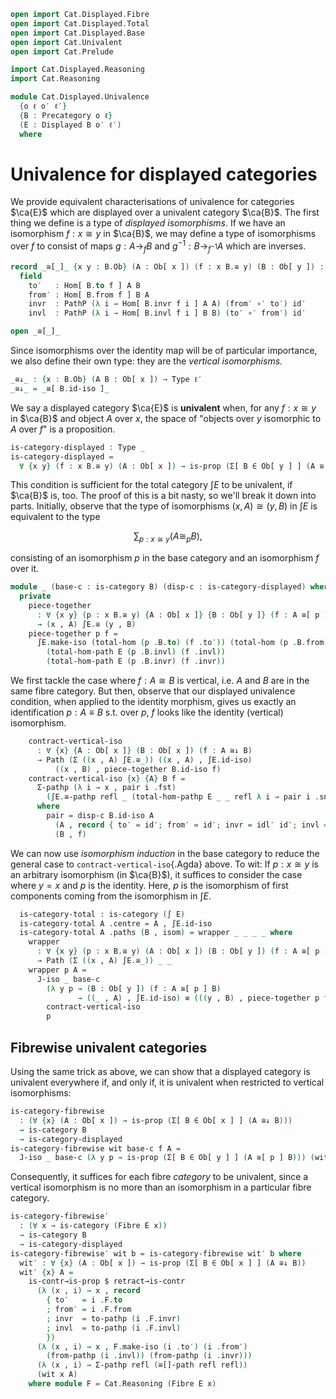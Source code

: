 ```agda
open import Cat.Displayed.Fibre
open import Cat.Displayed.Total
open import Cat.Displayed.Base
open import Cat.Univalent
open import Cat.Prelude

import Cat.Displayed.Reasoning
import Cat.Reasoning

module Cat.Displayed.Univalence
  {o ℓ o′ ℓ′}
  {B : Precategory o ℓ}
  (E : Displayed B o′ ℓ′)
  where
```

<!--
```agda
private
  module B = Cat.Reasoning B
  module E = Cat.Displayed.Reasoning E
  module ∫E = Cat.Reasoning (∫ E)
open Displayed E
open Total-hom
```
-->

# Univalence for displayed categories

We provide equivalent characterisations of univalence for categories
$\ca{E}$ which are displayed over a univalent category $\ca{B}$. The
first thing we define is a type of _displayed isomorphisms_. If we have
an isomorphism $f : x \cong y$ in $\ca{B}$, we may define a type of
isomorphisms over $f$ to consist of maps $g : A \to_f B$ and $g^{-1} : B
\to_{f^{-1}} A$ which are inverses.

```agda
record _≅[_]_ {x y : B.Ob} (A : Ob[ x ]) (f : x B.≅ y) (B : Ob[ y ]) : Type ℓ′ where
  field
    to′   : Hom[ B.to f ] A B
    from′ : Hom[ B.from f ] B A
    invr  : PathP (λ i → Hom[ B.invr f i ] A A) (from′ ∘′ to′) id′
    invl  : PathP (λ i → Hom[ B.invl f i ] B B) (to′ ∘′ from′) id′

open _≅[_]_
```

<!--
```
≅[]-path
  : {x y : B.Ob} {A : Ob[ x ]} {B : Ob[ y ]} {f : x B.≅ y}
    {p q : A ≅[ f ] B}
  → p .to′ ≡ q .to′
  → p .from′ ≡ q .from′
  → p ≡ q
≅[]-path {p = p} {q = q} a b i .to′ = a i
≅[]-path {p = p} {q = q} a b i .from′ = b i
≅[]-path {f = f} {p = p} {q = q} a b i .invr j =
  is-set→squarep (λ i j → Hom[ f .B.invr j ]-set _ _)
    (λ i → b i ∘′ a i) (p .invr) (q .invr) (λ i → id′) i j
≅[]-path {f = f} {p = p} {q = q} a b i .invl j =
  is-set→squarep (λ i j → Hom[ f .B.invl j ]-set _ _)
    (λ i → a i ∘′ b i) (p .invl) (q .invl) (λ i → id′) i j
```
-->

Since isomorphisms over the identity map will be of particular
importance, we also define their own type: they are the _vertical
isomorphisms_.

```agda
_≅↓_ : {x : B.Ob} (A B : Ob[ x ]) → Type ℓ′
_≅↓_ = _≅[ B.id-iso ]_
```

We say a displayed category $\ca{E}$ is **univalent** when, for any $f :
x \cong y$ in $\ca{B}$ and object $A$ over $x$, the space of "objects
over $y$ isomorphic to $A$ over $f$" is a proposition.

```agda
is-category-displayed : Type _
is-category-displayed =
  ∀ {x y} (f : x B.≅ y) (A : Ob[ x ]) → is-prop (Σ[ B ∈ Ob[ y ] ] (A ≅[ f ] B))
```

This condition is sufficient for the total category $\int E$ to be
univalent, if $\ca{B}$ is, too. The proof of this is a bit nasty, so
we'll break it down into parts. Initially, observe that the type of
isomorphisms $(x, A) \cong (y, B)$ in $\int E$ is equivalent to the type

$$
\sum_{p : x \cong y} (A \cong_p B),
$$

consisting of an isomorphism $p$ in the base category and an isomorphism
$f$ over it.

```agda
module _ (base-c : is-category B) (disp-c : is-category-displayed) where
  private
    piece-together
      : ∀ {x y} (p : x B.≅ y) {A : Ob[ x ]} {B : Ob[ y ]} (f : A ≅[ p ] B)
      → (x , A) ∫E.≅ (y , B)
    piece-together p f =
      ∫E.make-iso (total-hom (p .B.to) (f .to′)) (total-hom (p .B.from) (f .from′))
        (total-hom-path E (p .B.invl) (f .invl))
        (total-hom-path E (p .B.invr) (f .invr))
```

We first tackle the case where $f : A \cong B$ is vertical, i.e. $A$ and
$B$ are in the same fibre category. But then, observe that our displayed
univalence condition, when applied to the identity morphism, gives us
exactly an identification $p : A \equiv B$ s.t. over $p$, $f$ looks like
the identity (vertical) isomorphism.

```agda
    contract-vertical-iso
      : ∀ {x} {A : Ob[ x ]} (B : Ob[ x ]) (f : A ≅↓ B)
      → Path (Σ ((x , A) ∫E.≅_)) ((x , A) , ∫E.id-iso)
          ((x , B) , piece-together B.id-iso f)
    contract-vertical-iso {x} {A} B f =
      Σ-pathp (λ i → x , pair i .fst)
        (∫E.≅-pathp refl _ (total-hom-pathp E _ _ refl λ i → pair i .snd .to′))
      where
        pair = disp-c B.id-iso A
          (A , record { to′ = id′; from′ = id′; invr = idl′ id′; invl = idl′ id′ })
          (B , f)
```

We can now use _isomorphism induction_ in the base category to reduce
the general case to `contract-vertical-iso`{.Agda} above. To wit: If $p
: x \cong y$ is an arbitrary isomorphism (in $\ca{B}$), it suffices to
consider the case where $y = x$ and $p$ is the identity. Here, $p$ is
the isomorphism of first components coming from the isomorphism in $\int E$.

```agda
  is-category-total : is-category (∫ E)
  is-category-total A .centre = A , ∫E.id-iso
  is-category-total A .paths (B , isom) = wrapper _ _ _ _ where
    wrapper
      : ∀ {x y} (p : x B.≅ y) (A : Ob[ x ]) (B : Ob[ y ]) (f : A ≅[ p ] B)
      → Path (Σ ((x , A) ∫E.≅_)) _ _
    wrapper p A =
      J-iso _ base-c
        (λ y p → (B : Ob[ y ]) (f : A ≅[ p ] B)
               → ((_ , A) , ∫E.id-iso) ≡ (((y , B) , piece-together p f)))
        contract-vertical-iso
        p
```

## Fibrewise univalent categories

Using the same trick as above, we can show that a displayed category is
univalent everywhere if, and only if, it is univalent when restricted to
vertical isomorphisms:

```agda
is-category-fibrewise
  : (∀ {x} (A : Ob[ x ]) → is-prop (Σ[ B ∈ Ob[ x ] ] (A ≅↓ B)))
  → is-category B
  → is-category-displayed
is-category-fibrewise wit base-c f A =
  J-iso _ base-c (λ y p → is-prop (Σ[ B ∈ Ob[ y ] ] (A ≅[ p ] B))) (wit A) f
```

Consequently, it suffices for each fibre _category_ to be univalent,
since a vertical isomorphism is no more than an isomorphism in a
particular fibre category.

```agda
is-category-fibrewise′
  : (∀ x → is-category (Fibre E x))
  → is-category B
  → is-category-displayed
is-category-fibrewise′ wit b = is-category-fibrewise wit′ b where
  wit′ : ∀ {x} (A : Ob[ x ]) → is-prop (Σ[ B ∈ Ob[ x ] ] (A ≅↓ B))
  wit′ {x} A =
    is-contr→is-prop $ retract→is-contr
      (λ (x , i) → x , record
        { to′   = i .F.to
        ; from′ = i .F.from
        ; invr  = to-pathp (i .F.invr)
        ; invl  = to-pathp (i .F.invl)
        })
      (λ (x , i) → x , F.make-iso (i .to′) (i .from′)
        (from-pathp (i .invl)) (from-pathp (i .invr)))
      (λ (x , i) → Σ-pathp refl (≅[]-path refl refl))
      (wit x A)
    where module F = Cat.Reasoning (Fibre E x)
```
